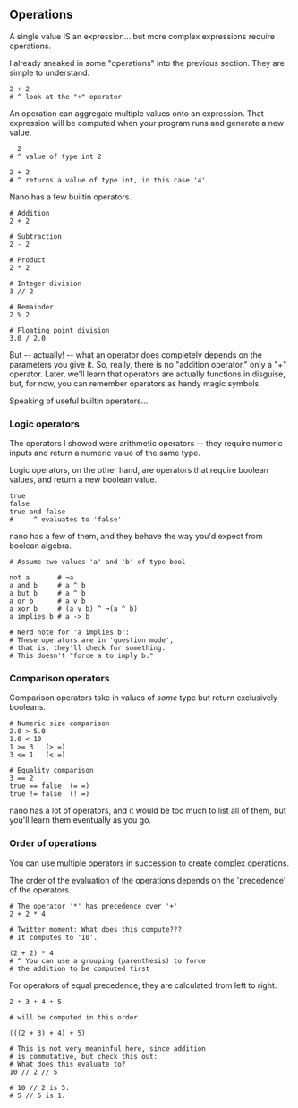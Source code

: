 ## Operations

A single value IS an expression... but more complex expressions require operations.

I already sneaked in some "operations" into the previous section. They are simple to understand.

```nano
2 + 2
# ^ look at the "+" operator
```

An operation can aggregate multiple values onto an expression. That expression will be computed when your program runs and generate a new value.

```nano
  2
# ^ value of type int 2

2 + 2
# ^ returns a value of type int, in this case '4'
```

Nano has a few builtin operators.

```nano
# Addition
2 + 2

# Subtraction
2 - 2

# Product
2 * 2

# Integer division
3 // 2

# Remainder
2 % 2

# Floating point division
3.0 / 2.0
```

But -- actually! -- what an operator does completely depends on the parameters you give it. So, really, there is no "addition operator," only a "+" operator. Later, we'll learn that operators are actually functions in disguise, but, for now, you can remember operators as handy magic symbols.

Speaking of useful builtin operators...

### Logic operators

The operators I showed were arithmetic operators -- they require numeric inputs and return a numeric value of the same type.

Logic operators, on the other hand, are operators that require boolean values, and return a new boolean value.

```nano
true
false
true and false
#     ^ evaluates to 'false'
```

nano has a few of them, and they behave the way you'd expect from boolean algebra.

```nano
# Assume two values 'a' and 'b' of type bool

not a		# ¬a
a and b 	# a ^ b
a but b		# a ^ b
a or b  	# a v b
a xor b 	# (a v b) ^ ¬(a ^ b)
a implies b	# a -> b

# Nerd note for 'a implies b':
# These operators are in 'question mode',
# that is, they'll check for something.
# This doesn't "force a to imply b."
```

### Comparison operators

Comparison operators take in values of _some_ type but return exclusively booleans.

```nano
# Numeric size comparison
2.0 > 5.0
1.0 < 10
1 >= 3   (> =)
3 <= 1   (< =)

# Equality comparison
3 == 2
true == false  (= =)
true != false  (! =)
```

nano has a lot of operators, and it would be too much to list all of them, but you'll learn them eventually as you go.

### Order of operations

You can use multiple operators in succession to create complex operations.

The order of the evaluation of the operations depends on the 'precedence' of the operators.

```nano
# The operator '*' has precedence over '+'
2 + 2 * 4

# Twitter moment: What does this compute???
# It computes to '10'.

(2 + 2) * 4
# ^ You can use a grouping (parenthesis) to force
# the addition to be computed first
```

For operators of equal precedence, they are calculated from left to right.

```nano
2 + 3 + 4 + 5

# will be computed in this order

(((2 + 3) + 4) + 5)

# This is not very meaninful here, since addition
# is commutative, but check this out:
# What does this evaluate to?
10 // 2 // 5

# 10 // 2 is 5.
# 5 // 5 is 1.
```

